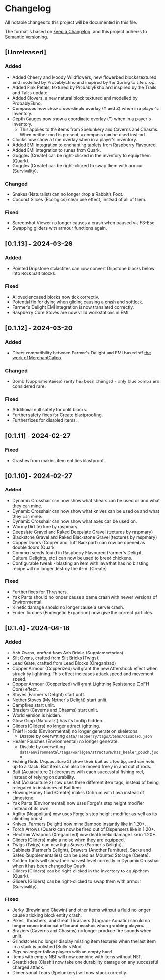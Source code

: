 # Changelog
All notable changes to this project will be documented in this file.

The format is based on [Keep a Changelog](https://keepachangelog.com/en/1.0.0/),
and this project adheres to [Semantic Versioning](https://semver.org/spec/v2.0.0.html).

## [Unreleased]

### Added
- Added Cheery and Moody Wildflowers, new flowerbed blocks textured and modelled by ProbablyEkho and inspired by the Spring to Life drop.
- Added Pink Petals, textured by ProbablyEkho and inspired by the Trails and Tales update.
- Added Clovers, a new natural block textured and modelled by ProbablyEkho.
- Compasses now show a coordinate overlay (X and Z) when in a player's inventory.
- Depth Gauges now show a coordinate overlay (Y) when in a player's inventory.
  - This applies to the items from Spelunkery and Caverns and Chasms. When neither mod is present, a compass can be used instead.
- Clocks now show a time overlay when in a player's inventory.
- Added EMI integration to enchanting tablets from Raspberry Flavoured.
- Added EMI integration to runes from Quark.
- Goggles (Create) can be right-clicked in the inventory to equip them (Quark).
- Goggles (Create) can be right-clicked to swap them with armour (Survivality).

### Changed
- Snakes (Naturalist) can no longer drop a Rabbit's Foot.
- Coconut Slices (Ecologics) clear one effect, instead of all of them.

### Fixed
- Screenshot Viewer no longer causes a crash when paused via F3-Esc.
- Swapping gliders with armour functions again.

## [0.1.13] - 2024-03-26

### Added
- Pointed Dripstone stalactites can now convert Dripstone blocks below into Rock Salt blocks.

### Fixed
- Alloyed encased blocks now tick correctly.
- Potential fix for dying when gliding causing a crash and softlock.
- Farmer's Delight EMI integration is now translated correctly.
- Raspberry Core Stoves are now valid workstations in EMI.

## [0.1.12] - 2024-03-20

### Added
- Direct compatibility between Farmer's Delight and EMI based off [the work of MerchantCalico](https://github.com/vectorwing/FarmersDelight/pull/971).

### Changed
- Bomb (Supplementaries) rarity has been changed - only blue bombs are considered rare.

### Fixed
- Additional null safety for unlit blocks.
- Further safety fixes for Create blastproofing.
- Further fixes for disabled items.

## [0.1.11] - 2024-02-27

### Fixed
- Crashes from making item entities blastproof.

## [0.1.10] - 2024-02-27

### Added
- Dynamic Crosshair can now show what shears can be used on and what they can mine.
- Dynamic Crosshair can now show what knives can be used on and what they can mine.
- Dynamic Crosshair can now show what axes can be used on.
- Wormy Dirt texture by raspmary.
- Deepslate Gravel and Raked Deepslate Gravel (textures by raspmary)
- Blackstone Gravel and Raked Blackstone Gravel (textures by raspmary)
- Copper Doors (Copper and Tuff Backport) can now be opened as double doors (Quark)
- Common seeds found in Raspberry Flavoured (Farmer's Delight, Cultural Delights, etc.) can now be used to breed chickens.
- Configurable tweak - blasting an item with lava that has no blasting recipe will no longer destroy the item. (Create)

### Fixed
- Further fixes for Thrashers.
- Yak Pants should no longer cause a game crash with newer versions of Environmental.
- Kinetic damage should no longer cause a server crash.
- Ender Torches (Endergetic Expansion) now give the correct particles.

## [0.1.4] - 2024-04-18

### Added
- Ash Ovens, crafted from Ash Bricks (Supplementaries).
- Silt Ovens, crafted from Silt Bricks (Twigs).
- Lead Grate, crafted from Lead Blocks (Oreganized)
- Copper Armour (Copperized) will grant the new Aftershock effect when struck by lightning. This effect increases attack speed and movement speed.
- Copper Armour (Copperized) will grant Lightning Resistance (CoFH Core) effect.
- Stoves (Farmer's Delight) start unlit.
- Nether Stoves (My Nether's Delight) start unlit.
- Campfires start unlit.
- Braziers (Caverns and Chasms) start unlit.
- World version is hidden.
- Glow Goop (Naturalist) has its tooltip hidden.
- Gliders (Gliders) no longer attract lightning.
- Thief Hoods (Environmental) no longer generate on skeletons.
    - Disable by overwriting `data/raspberry/tags/items/disabled.json`
- Healer Pouches (Environmental) no longer generate.
    - Disable by overwriting `data/environmental/tags/worldgen/structure/has_healer_pouch.json`
- Fishing Rods (Aquaculture 2) show their bait as a tooltip, and can hold up to a stack. Bait items can also be moved freely in and out of rods.
- Bait (Aquaculture 2) decreases with each successful fishing reel, instead of relying on durability.
- Bait (Aquaculture 2) now uses three different item tags, instead of being relegated to instances of BaitItem.
- Flowing Honey fluid (Create) makes Ochrum with Lava instead of Limestone.
- Yak Pants (Environmental) now uses Forge's step height modifier instead of its own.
- Agility (Neapolitan) now uses Forge's step height modifier as well as its climbing boost.
- Knives (Farmers Delight) now mine Bamboo instantly like in 1.20+.
- Torch Arrows (Quark) can now be fired out of Dispensers like in 1.20+.
- Electrum Weapons (Oreganized) now deal kinetic damage like in 1.20+.
- Gliders (Gliders) make a noise when they are equipped.
- Twigs (Twigs) can now light Stoves (Farmer's Delight).
- Cabinets (Farmer's Delight), Drawers (Another Furniture), Sacks and Safes (Supplementaries) can be used as Mounted Storage (Create).
- Golden Tools will show their harvest level correctly in Dynamic Crosshair when it has been changed by Quark.
- Gliders (Gliders) can be right-clicked in the inventory to equip them (Quark).
- Gliders (Gliders) can be right-clicked to swap them with armour (Survivality).


### Fixed
- Jerky (Brewin and Chewin) and other items without a fluid no longer cause a ticking block entity crash.
- Pikes, Thrashers, and Great Thrashers (Upgrade Aquatic) should no longer cause index out of bound crashes when grabbing players.
- Braziers (Caverns and Chasms) no longer produce fire sounds when unlit.
- Grindstones no longer display missing item textures when the last item in a stack is polished (Sully's Mod).
- Pigs no longer follow players with an empty hand.
- Items with empty NBT will now combine with items without NBT.
- Greatblades (Clash!) now take one durability damage on any successful charged attack.
- Dimensional Tears (Spelunkery) will now stack correctly.